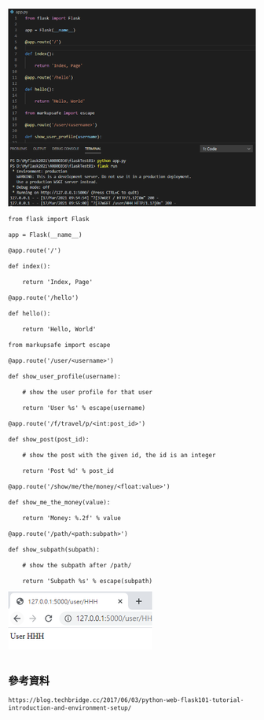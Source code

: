 ![1.伺服網頁程式設計(03-17)](https://github.com/ChengHan16/Cs4high_4080E036/blob/master/image/1.%E4%BC%BA%E6%9C%8D%E7%B6%B2%E9%A0%81%E7%A8%8B%E5%BC%8F%E8%A8%AD%E8%A8%88(03-17).PNG)
```
from flask import Flask

app = Flask(__name__)

@app.route('/')

def index():

    return 'Index, Page'

@app.route('/hello')

def hello():

    return 'Hello, World'

from markupsafe import escape

@app.route('/user/<username>')

def show_user_profile(username):

    # show the user profile for that user

    return 'User %s' % escape(username)

@app.route('/f/travel/p/<int:post_id>')

def show_post(post_id):

    # show the post with the given id, the id is an integer

    return 'Post %d' % post_id

@app.route('/show/me/the/money/<float:value>')

def show_me_the_money(value):

    return 'Money: %.2f' % value

@app.route('/path/<path:subpath>')

def show_subpath(subpath):

    # show the subpath after /path/

    return 'Subpath %s' % escape(subpath)
```
![2.伺服網頁程式設計(03-17)](https://github.com/ChengHan16/Cs4high_4080E036/blob/master/image/2.%E4%BC%BA%E6%9C%8D%E7%B6%B2%E9%A0%81%E7%A8%8B%E5%BC%8F%E8%A8%AD%E8%A8%88(03-17).PNG)
```
```
## 參考資料
```
https://blog.techbridge.cc/2017/06/03/python-web-flask101-tutorial-introduction-and-environment-setup/
```
